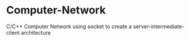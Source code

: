 # Computer-Network
C/C++ Computer Network using socket to create a server-intermediate-client architecture
